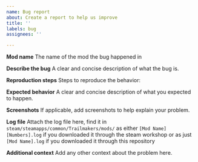 ```yaml
---
name: Bug report
about: Create a report to help us improve
title: ''
labels: bug
assignees: ''

---
```


**Mod name**
The name of the mod the bug happened in

**Describe the bug**
A clear and concise description of what the bug is.

**Reproduction steps**
Steps to reproduce the behavior:

**Expected behavior**
A clear and concise description of what you expected to happen.

**Screenshots**
If applicable, add screenshots to help explain your problem.

**Log file**
Attach the log file here, find it in `steam/steamapps/common/Trailmakers/mods/` as either `[Mod Name][Numbers].log` if you downloaded it through the steam workshop or as just `[Mod Name].log` if you downloaded it through this repository

**Additional context**
Add any other context about the problem here.
